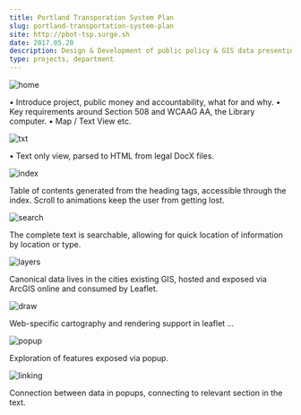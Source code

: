 ```yaml
---
title: Portland Transporation System Plan
slug: portland-transportation-system-plan
site: http://pbot-tsp.surge.sh
date: 2017.05.20
description: Design & Development of public policy & GIS data presenting the City of Portlands plans for 20 years of public works development. The project has a back end that generates searchable, performant web content from canonical .docx files, as well as presenting an application for exploring GIS data.
type: projects, department
---
```


![home](https://photos.smugmug.com/Projects/Transporation-service-plan/i-FDz7Dm7/0/06d8752b/X5/home-X5.png)

• Introduce project, public money and accountability, what for and why. 
• Key requirements around Section 508 and WCAAG AA, the Library computer.
• Map / Text View etc.

![txt](https://photos.smugmug.com/Projects/Transporation-service-plan/i-wtLbM6q/0/e06f6dea/X4/txt-X4.png)

• Text only view, parsed to HTML from legal DocX files.

![index](https://photos.smugmug.com/Projects/Transporation-service-plan/i-JB6728d/0/44ff0340/XL/index-XL.gif)

Table of contents generated from the heading tags, accessible through the index. Scroll to animations keep the user from getting lost.

![search](https://photos.smugmug.com/Projects/Transporation-service-plan/i-6xkt8ZR/0/866a11d6/XL/search-XL.gif)

The complete text is searchable, allowing for quick location of  information by location or type.

![layers](https://photos.smugmug.com/Projects/Transporation-service-plan/i-WDDb2MV/0/f418990b/X5/layers-X5.png)

Canonical data lives in the cities existing GIS, hosted and exposed via ArcGIS online and consumed by Leaflet.

![draw](https://photos.smugmug.com/Projects/Transporation-service-plan/i-X4MQVL2/0/5ff57824/X5/draw-X5.png)

Web-specific cartography and rendering support in leaflet …

![popup](https://photos.smugmug.com/Projects/Transporation-service-plan/i-z3tjSrh/0/5aa8532d/X5/popup-X5.png)

Exploration of features exposed via popup.

![linking](https://photos.smugmug.com/Projects/Transporation-service-plan/i-2ZnZVsk/0/a06a6e02/XL/linking-XL.gif)

Connection between data in popups, connecting to relevant section in the text.